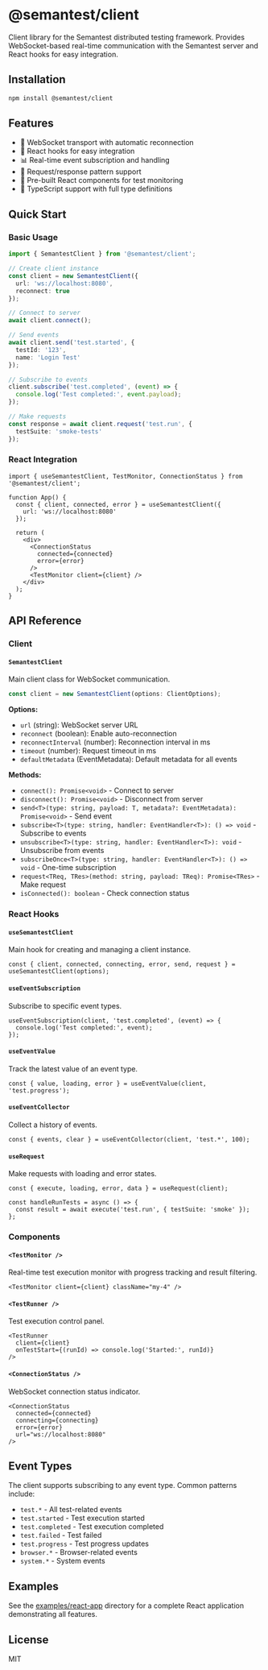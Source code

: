# @semantest/client

Client library for the Semantest distributed testing framework. Provides WebSocket-based real-time communication with the Semantest server and React hooks for easy integration.

## Installation

```bash
npm install @semantest/client
```

## Features

- 🔌 WebSocket transport with automatic reconnection
- 🎣 React hooks for easy integration
- 📊 Real-time event subscription and handling
- 🎯 Request/response pattern support
- 🧩 Pre-built React components for test monitoring
- 💪 TypeScript support with full type definitions

## Quick Start

### Basic Usage

```typescript
import { SemantestClient } from '@semantest/client';

// Create client instance
const client = new SemantestClient({
  url: 'ws://localhost:8080',
  reconnect: true
});

// Connect to server
await client.connect();

// Send events
await client.send('test.started', {
  testId: '123',
  name: 'Login Test'
});

// Subscribe to events
client.subscribe('test.completed', (event) => {
  console.log('Test completed:', event.payload);
});

// Make requests
const response = await client.request('test.run', {
  testSuite: 'smoke-tests'
});
```

### React Integration

```tsx
import { useSemantestClient, TestMonitor, ConnectionStatus } from '@semantest/client';

function App() {
  const { client, connected, error } = useSemantestClient({
    url: 'ws://localhost:8080'
  });

  return (
    <div>
      <ConnectionStatus 
        connected={connected} 
        error={error} 
      />
      <TestMonitor client={client} />
    </div>
  );
}
```

## API Reference

### Client

#### `SemantestClient`

Main client class for WebSocket communication.

```typescript
const client = new SemantestClient(options: ClientOptions);
```

**Options:**
- `url` (string): WebSocket server URL
- `reconnect` (boolean): Enable auto-reconnection
- `reconnectInterval` (number): Reconnection interval in ms
- `timeout` (number): Request timeout in ms
- `defaultMetadata` (EventMetadata): Default metadata for all events

**Methods:**
- `connect(): Promise<void>` - Connect to server
- `disconnect(): Promise<void>` - Disconnect from server
- `send<T>(type: string, payload: T, metadata?: EventMetadata): Promise<void>` - Send event
- `subscribe<T>(type: string, handler: EventHandler<T>): () => void` - Subscribe to events
- `unsubscribe<T>(type: string, handler: EventHandler<T>): void` - Unsubscribe from events
- `subscribeOnce<T>(type: string, handler: EventHandler<T>): () => void` - One-time subscription
- `request<TReq, TRes>(method: string, payload: TReq): Promise<TRes>` - Make request
- `isConnected(): boolean` - Check connection status

### React Hooks

#### `useSemantestClient`

Main hook for creating and managing a client instance.

```tsx
const { client, connected, connecting, error, send, request } = useSemantestClient(options);
```

#### `useEventSubscription`

Subscribe to specific event types.

```tsx
useEventSubscription(client, 'test.completed', (event) => {
  console.log('Test completed:', event);
});
```

#### `useEventValue`

Track the latest value of an event type.

```tsx
const { value, loading, error } = useEventValue(client, 'test.progress');
```

#### `useEventCollector`

Collect a history of events.

```tsx
const { events, clear } = useEventCollector(client, 'test.*', 100);
```

#### `useRequest`

Make requests with loading and error states.

```tsx
const { execute, loading, error, data } = useRequest(client);

const handleRunTests = async () => {
  const result = await execute('test.run', { testSuite: 'smoke' });
};
```

### Components

#### `<TestMonitor />`

Real-time test execution monitor with progress tracking and result filtering.

```tsx
<TestMonitor client={client} className="my-4" />
```

#### `<TestRunner />`

Test execution control panel.

```tsx
<TestRunner 
  client={client} 
  onTestStart={(runId) => console.log('Started:', runId)} 
/>
```

#### `<ConnectionStatus />`

WebSocket connection status indicator.

```tsx
<ConnectionStatus 
  connected={connected}
  connecting={connecting}
  error={error}
  url="ws://localhost:8080"
/>
```

## Event Types

The client supports subscribing to any event type. Common patterns include:

- `test.*` - All test-related events
- `test.started` - Test execution started
- `test.completed` - Test execution completed
- `test.failed` - Test failed
- `test.progress` - Test progress updates
- `browser.*` - Browser-related events
- `system.*` - System events

## Examples

See the [examples/react-app](../../examples/react-app) directory for a complete React application demonstrating all features.

## License

MIT